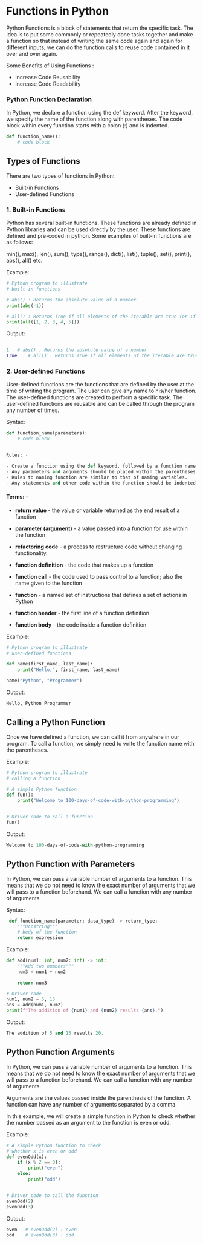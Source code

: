 # Functions in Python

Python Functions is a block of statements that return the specific task. The idea is to put some commonly or repeatedly done tasks together and make a function so that instead of writing the same code again and again for different inputs, we can do the function calls to reuse code contained in it over and over again.

Some Benefits of Using Functions :

- Increase Code Reusability
- Increase Code Readability

### Python Function Declaration

In Python, we declare a function using the def keyword. After the keyword, we specify the name of the function along with parentheses. The code block within every function starts with a colon (:) and is indented.

```python
def function_name():
    # code block
```

## Types of Functions

There are two types of functions in Python:

- Built-in Functions
- User-defined Functions

### 1. Built-in Functions

Python has several built-in functions. These functions are already defined in Python libraries and can be used directly by the user.
These functions are defined and pre-coded in python. Some examples of built-in functions are as follows:

min(), max(), len(), sum(), type(), range(), dict(), list(), tuple(), set(), print(), abs(), all() etc.

Example:

```python
# Python program to illustrate
# built-in functions

# abs() : Returns the absolute value of a number
print(abs(-1))

# all() : Returns True if all elements of the iterable are true (or if the iterable is empty).
print(all([1, 2, 3, 4, 5]))
```

Output:

```python

1   # abs() : Returns the absolute value of a number
True    # all() : Returns True if all elements of the iterable are true (or if the iterable is empty).
```

### 2. User-defined Functions

User-defined functions are the functions that are defined by the user at the time of writing the program. The user can give any name to his/her function. The user-defined functions are created to perform a specific task. The user-defined functions are reusable and can be called through the program any number of times.

Syntax:

```python
def function_name(parameters):
    # code block


Rules: -

- Create a function using the def keyword, followed by a function name, followed by a paranthesis (()) and a colon(:).
- Any parameters and arguments should be placed within the parentheses.
- Rules to naming function are similar to that of naming variables.
- Any statements and other code within the function should be indented.

```

#### Terms: -

- **return value** - the value or variable returned as the end result of a function

- **parameter (argument)** -  a value passed into a function for use within the function

- **refactoring code** - a process to restructure code without changing functionality.

- **function definition** - the code that makes up a function

- **function call** - the code used to pass control to a function; also the name given to the function

- **function** - a named set of instructions that defines a set of actions in Python

- **function header** - the first line of a function definition

- **function body** - the code inside a function definition

Example:

```python
# Python program to illustrate
# user-defined functions

def name(first_name, last_name):
    print("Hello,", first_name, last_name)

name("Python", "Programmer")
```

Output:

```python
Hello, Python Programmer
```

## Calling a  Python Function

Once we have defined a function, we can call it from anywhere in our program. To call a function, we simply need to write the function name with the parentheses.

Example:

```python
# Python program to illustrate
# calling a function

# A simple Python function
def fun():
    print("Welcome to 100-days-of-code-with-python-programming")


# Driver code to call a function
fun()
```

Output:

```python
Welcome to 100-days-of-code-with-python-programming
```

## Python Function with Parameters

In Python, we can pass a variable number of arguments to a function. This means that we do not need to know the exact number of arguments that we will pass to a function beforehand. We can call a function with any number of arguments.

Syntax:

```python
 def function_name(parameter: data_type) -> return_type:
    """Docstring"""
    # body of the function
    return expression
```

Example:

```python
def add(num1: int, num2: int) -> int:
    """Add two numbers"""
    num3 = num1 + num2

    return num3

# Driver code
num1, num2 = 5, 15
ans = add(num1, num2)
print(f"The addition of {num1} and {num2} results {ans}.")
```

Output:

```python
The addition of 5 and 15 results 20.
```

## Python Function Arguments

In Python, we can pass a variable number of arguments to a function. This means that we do not need to know the exact number of arguments that we will pass to a function beforehand. We can call a function with any number of arguments.

Arguments are the values passed inside the parenthesis of the function. A function can have any number of arguments separated by a comma.

In this example, we will create a simple function in Python to check whether the number passed as an argument to the function is even or odd.

Example:

```python
# A simple Python function to check
# whether x is even or odd
def evenOdd(x):
    if (x % 2 == 0):
        print("even")
    else:
        print("odd")


# Driver code to call the function
evenOdd(2)
evenOdd(3)
```

Output:

```python
even   # evenOdd(2) : even
odd    # evenOdd(3) : odd
```